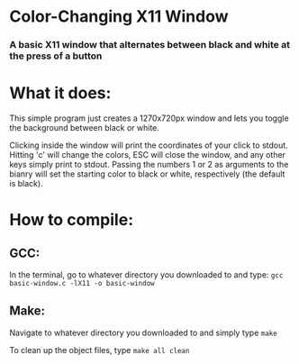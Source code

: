 # Color-Changing X11 Window
### A basic X11 window that alternates between black and white at the press of a button

# What it does:
This simple program just creates a 1270x720px window and lets you toggle the background between black or white. 

Clicking inside the window will print the coordinates of your click to stdout. Hitting 'c' will change the colors, ESC will close the window, and any other keys simply print to stdout.
Passing the numbers 1 or 2 as arguments to the bianry will set the starting color to black or white, respectively (the default is black).

# How to compile:
## GCC:
In the terminal, go to whatever directory you downloaded to and type:
``` gcc basic-window.c -lX11 -o basic-window ```

## Make:
Navigate to whatever directory you downloaded to and simply type
```make```

To clean up the object files, type
```make all clean```
